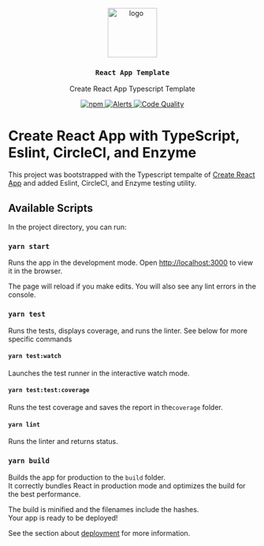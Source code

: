 <p align="middle">
  <img src="https://www.rifos.org/assets/img/logo.svg" alt="logo" height="100" >
</p>
<h3 align="middle"><code>React App Template</code></h3>
<p align="middle">
  Create React App Typescript Template
</p>
<p align="middle">
  <a href="https://circleci.com/gh/jessgusclark/react-template-typescript">
    <img src="https://img.shields.io/circleci/build/github/jessgusclark/react-template-typescript?label=CircleCI" alt="npm" />
  </a>
  <a href="https://lgtm.com/projects/g/jessgusclark/react-template-typescript/alerts/">
    <img src="https://img.shields.io/lgtm/alerts/github/jessgusclark/react-template-typescript" alt="Alerts">
  </a>
  <a href="https://lgtm.com/projects/g/jessgusclark/react-template-typescript/context:javascript">
    <img src="https://img.shields.io/lgtm/grade/javascript/github/jessgusclark/react-template-typescript" alt="Code Quality">
  </a>
</p>


# Create React App with TypeScript, Eslint, CircleCI, and Enzyme

This project was bootstrapped with the Typescript tempalte of [Create React App](https://github.com/facebook/create-react-app) and added Eslint, CircleCI, and Enzyme testing utility.

## Available Scripts

In the project directory, you can run:

### `yarn start`

Runs the app in the development mode.
Open [http://localhost:3000](http://localhost:3000) to view it in the browser.

The page will reload if you make edits.
You will also see any lint errors in the console.

### `yarn test`

Runs the tests, displays coverage, and runs the linter. See below for more specific commands

#### `yarn test:watch`

Launches the test runner in the interactive watch mode.

#### `yarn test:test:coverage`

Runs the test coverage and saves the report in the`coverage` folder. 

#### `yarn lint`

Runs the linter and returns status.

### `yarn build`

Builds the app for production to the `build` folder.\
It correctly bundles React in production mode and optimizes the build for the best performance.

The build is minified and the filenames include the hashes.\
Your app is ready to be deployed!

See the section about [deployment](https://facebook.github.io/create-react-app/docs/deployment) for more information.
